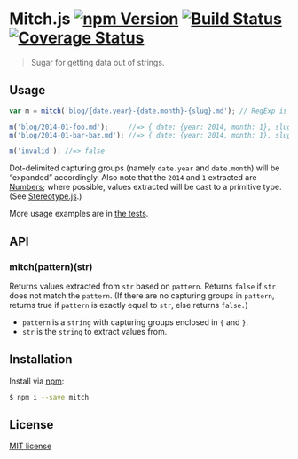 # Mitch.js [![npm Version](http://img.shields.io/npm/v/mitch.svg?style=flat)](https://www.npmjs.org/package/mitch) [![Build Status](https://img.shields.io/travis/yuanqing/mitch.svg?style=flat)](https://travis-ci.org/yuanqing/mitch) [![Coverage Status](https://img.shields.io/coveralls/yuanqing/mitch.svg?style=flat)](https://coveralls.io/r/yuanqing/mitch)

> Sugar for getting data out of strings.

## Usage

```js
var m = mitch('blog/{date.year}-{date.month}-{slug}.md'); // RegExp is cached

m('blog/2014-01-foo.md');     //=> { date: {year: 2014, month: 1}, slug: 'foo' }
m('blog/2014-01-bar-baz.md'); //=> { date: {year: 2014, month: 1}, slug: 'bar-baz' }

m('invalid'); //=> false
```

Dot-delimited capturing groups (namely `date.year` and `date.month`) will be &ldquo;expanded&rdquo; accordingly. Also note that the `2014` and `1` extracted are [Numbers](https://developer.mozilla.org/en-US/docs/Web/JavaScript/Reference/Global_Objects/Number); where possible, values extracted will be cast to a primitive type. (See [Stereotype.js](https://github.com/yuanqing/stereotype).)

More usage examples are in [the tests](https://github.com/yuanqing/mitch/blob/master/spec/mitch.spec.js).

## API

### mitch(pattern)(str)

Returns values extracted from `str` based on `pattern`. Returns `false` if `str` does not match the `pattern`. (If there are no capturing groups in `pattern`, returns true if `pattern` is exactly equal to `str`, else returns `false.`)

- `pattern` is a `string` with capturing groups enclosed in `{` and `}`.
- `str` is the `string` to extract values from.

## Installation

Install via [npm](https://www.npmjs.org/package/mitch):

```bash
$ npm i --save mitch
```

## License

[MIT license](https://github.com/yuanqing/mitch/blob/master/LICENSE)
